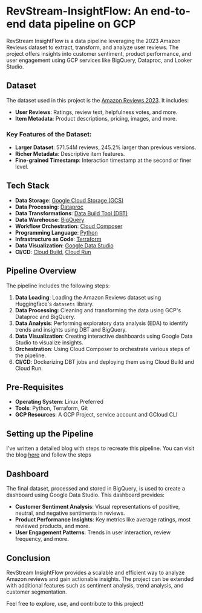 # RevStream-InsightFlow: An end-to-end data pipeline on GCP
RevStream InsightFlow is a data pipeline leveraging the 2023 Amazon Reviews dataset to extract, transform, and analyze user reviews. The project offers insights into customer sentiment, product performance, and user engagement using GCP services like BigQuery, Dataproc, and Looker Studio.
## Dataset

The dataset used in this project is the [Amazon Reviews 2023](https://www.kaggle.com/datasets/wajahat1064/amazon-reviews-data-2023). It includes:

- **User Reviews**: Ratings, review text, helpfulness votes, and more.
- **Item Metadata**: Product descriptions, pricing, images, and more.
### Key Features of the Dataset:

- **Larger Dataset**: 571.54M reviews, 245.2% larger than previous versions.
- **Richer Metadata**: Descriptive item features.
- **Fine-grained Timestamp**: Interaction timestamp at the second or finer level.

## Tech Stack

- **Data Storage**: [Google Cloud Storage (GCS)](https://cloud.google.com/storage)
- **Data Processing**: [Dataproc](https://cloud.google.com/dataproc)
- **Data Transformations**: [Data Build Tool (DBT)](https://www.getdbt.com/)
- **Data Warehouse**: [BigQuery](https://cloud.google.com/bigquery)
- **Workflow Orchestration**: [Cloud Composer](https://cloud.google.com/composer)
- **Programming Language**: [Python](https://www.python.org/)
- **Infrastructure as Code**: [Terraform](https://www.terraform.io/)
- **Data Visualization**: [Google Data Studio](https://datastudio.google.com/)
- **CI/CD**: [Cloud Build](https://cloud.google.com/build), [Cloud Run](https://cloud.google.com/run)

## Pipeline Overview

The pipeline includes the following steps:

1. **Data Loading**: Loading the Amazon Reviews dataset using Huggingface's `datasets` library.
2. **Data Processing**: Cleaning and transforming the data using GCP's Dataproc and BigQuery.
3. **Data Analysis**: Performing exploratory data analysis (EDA) to identify trends and insights using DBT and BigQuery.
4. **Data Visualization**: Creating interactive dashboards using Google Data Studio to visualize insights.
5. **Orchestration**: Using Cloud Composer to orchestrate various steps of the pipeline.
6. **CI/CD**: Dockerizing DBT jobs and deploying them using Cloud Build and Cloud Run.

## Pre-Requisites

- **Operating System**: Linux Preferred
- **Tools**: Python, Terraform, Git
- **GCP Resources**: A GCP Project, service account and GCloud CLI

## Setting up the Pipeline
I've written a detailed blog with steps to recreate this pipeline. You can visit the blog [here]() and follow the steps
## Dashboard
The final dataset, processed and stored in BigQuery, is used to create a dashboard using Google Data Studio. This dashboard provides:

- **Customer Sentiment Analysis**: Visual representations of positive, neutral, and negative sentiments in reviews.
- **Product Performance Insights**: Key metrics like average ratings, most reviewed products, and more.
- **User Engagement Patterns**: Trends in user interaction, review frequency, and more.

## Conclusion
RevStream InsightFlow provides a scalable and efficient way to analyze Amazon reviews and gain actionable insights. The project can be extended with additional features such as sentiment analysis, trend analysis, and customer segmentation.

Feel free to explore, use, and contribute to this project!

